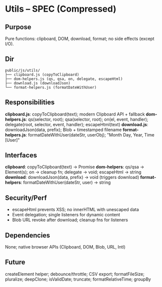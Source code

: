 # Utils – SPEC (Compressed)

## Purpose
Pure functions: clipboard, DOM, download, format; no side effects (except I/O).

## Dir
```
public/js/utils/
├── clipboard.js (copyToClipboard)
├── dom-helpers.js (qs, qsa, on, delegate, escapeHtml)
├── download.js (downloadJson)
└── format-helpers.js (formatDateWithUser)
```

## Responsibilities
**clipboard.js**: copyToClipboard(text); modern Clipboard API + fallback
**dom-helpers.js**: qs(selector, root); qsa(selector, root); on(el, event, handler); delegate(root, selector, event, handler); escapeHtml(text)
**download.js**: downloadJson(data, prefix); Blob + timestamped filename
**format-helpers.js**: formatDateWithUser(dateStr, userObj); "Month Day, Year, Time [User]"

## Interfaces
**clipboard**: copyToClipboard(text) → Promise<boolean>
**dom-helpers**: qs/qsa → Element(s); on → cleanup fn; delegate → void; escapeHtml → string
**download**: downloadJson(data, prefix) → void (triggers download)
**format-helpers**: formatDateWithUser(dateStr, user) → string

## Security/Perf
- escapeHtml prevents XSS; no innerHTML with unescaped data
- Event delegation; single listeners for dynamic content
- Blob URL revoke after download; cleanup fns for listeners

## Dependencies
None; native browser APIs (Clipboard, DOM, Blob, URL, Intl)

## Future
createElement helper; debounce/throttle; CSV export; formatFileSize; pluralize; deepClone; isValidDate; truncate; formatRelativeTime; groupBy
